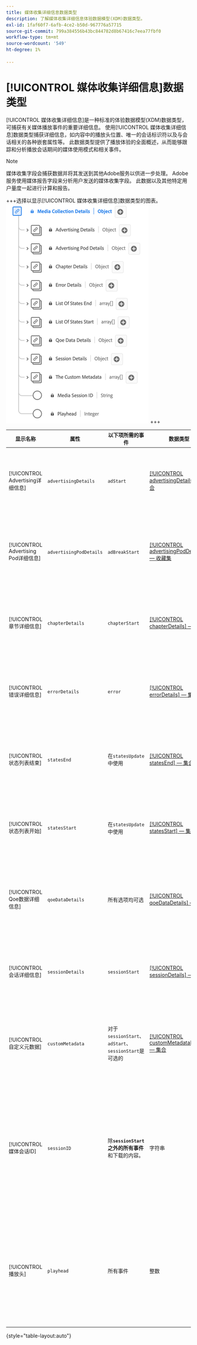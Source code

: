 ```yaml
---
title: 媒体收集详细信息数据类型
description: 了解媒体收集详细信息体验数据模型(XDM)数据类型。
exl-id: 1faf60f7-6afb-4ce2-b50d-967776a57715
source-git-commit: 799a384556b43bc844782d8b67416c7eea77fbf0
workflow-type: tm+mt
source-wordcount: '549'
ht-degree: 1%

---
```


# [!UICONTROL 媒体收集详细信息]数据类型

[!UICONTROL 媒体收集详细信息]是一种标准的体验数据模型(XDM)数据类型，可捕获有关媒体播放事件的重要详细信息。 使用[!UICONTROL 媒体收集详细信息]数据类型捕获详细信息，如内容中的播放头位置、唯一的会话标识符以及与会话相关的各种嵌套属性等。 此数据类型提供了播放体验的全面概述，从而能够跟踪和分析播放会话期间的媒体使用模式和相关事件。

>[!NOTE]
>
>媒体收集字段会捕获数据并将其发送到其他Adobe服务以供进一步处理。 Adobe服务使用媒体报告字段来分析用户发送的媒体收集字段。 此数据以及其他特定用户量度一起进行计算和报告。

+++选择以显示[!UICONTROL 媒体收集详细信息]数据类型的图表。
![&#x200B; [!UICONTROL 媒体收集详细信息]数据类型的图表。](../images/data-types/media-collection-details.png)
+++

| 显示名称 | 属性 | 以下项所需的事件 | 数据类型 | 描述 |
| ------------------------------------ | ----------------------- | ---------------------------------------------------------- | --------- | ----------- |
| [!UICONTROL Advertising详细信息] | `advertisingDetails` | `adStart` | [[!UICONTROL advertisingDetails] — 集合](./advertising-details-collection.md) | Advertising详细信息是指与体验活动期间广告活动相关的特定信息。 这包括广告元数据、定位详细信息和性能量度。 |
| [!UICONTROL Advertising Pod详细信息] | `advertisingPodDetails` | `adBreakStart` | [[!UICONTROL advertisingPodDetails] — 收藏集](./advertising-pod-details-collection.md) | Advertising Pod详细信息包含与体验事件中的Ad Pod相关的信息。 它提供了有关广告序列、内容和参与量度的见解。 |
| [!UICONTROL 章节详细信息] | `chapterDetails` | `chapterStart` | [[!UICONTROL chapterDetails] — 集合](./chapter-details-collection.md) | 章节详细信息可捕获与内容的章节或分段部分相关的数据。 它提供有关章节标记、时间轴和相关元数据的信息。 |
| [!UICONTROL 错误详细信息] | `errorDetails` | `error` | [[!UICONTROL errorDetails] — 集合](./error-details-collection.md) | 错误详细信息包含与在体验事件期间遇到的错误有关的信息。 这包括错误代码、描述、时间戳和相关上下文数据。 |
| [!UICONTROL 状态列表结束] | `statesEnd` | 在`statesUpdate`中使用 | [[!UICONTROL statesEnd] — 集合](./list-of-states-end-collection.md) | 状态End提供了一个数组，用于列出体验事件结束时的状态。 它包含有关最终播放状态或内容状态的详细信息。 |
| [!UICONTROL 状态列表开始] | `statesStart` | 在`statesUpdate`中使用 | [[!UICONTROL statesStart] — 集合](./list-of-states-start-collection.md) | 状态开始提供了一个数组，用于列出体验事件开始时的状态。 它提供与播放、用户操作或内容细节相关的数据。 |
| [!UICONTROL Qoe数据详细信息] | `qoeDataDetails` | 所有选项均可选 | [[!UICONTROL qoeDataDetails] — 集合](./qoe-data-details-collection.md) | QoE（体验质量）数据详细信息捕获与性能相关的量度和用户体验数据。 它提供了对质量、响应性和用户交互情况的洞察。 |
| [!UICONTROL 会话详细信息] | `sessionDetails` | `sessionStart` | [[!UICONTROL sessionDetails] — 集合](./session-details-collection.md) | 会话详细信息包括与体验事件关联的全面信息，提供关于用户交互、持续时间的洞察以及与播放会话相关的上下文数据。 |
| [!UICONTROL 自定义元数据] | `customMetadata` | 对于`sessionStart`、`adStart`、`sessionStart`是可选的 | [[!UICONTROL customMetadataDetails] — 集合](./custom-metadata-details-collection.md) | 自定义元数据包含用户定义的元数据或与体验事件关联的其他元数据。 此元数据允许在事件上下文中包含个性化或特定数据。 |
| [!UICONTROL 媒体会话ID] | `sessionID` | 除&#x200B;**`sessionStart`之外的所有事件**&#x200B;和下载的内容。 | 字符串 | 媒体会话ID在单个播放会话期间唯一标识内容流的实例。 它用作用于跟踪和管理与用户或查看者相关联的特定播放体验的独特标识符。<br><em>注意：<em>`sessionId`针对除`sessionStart`之外的所有事件和所有下载的事件发送。 |
| [!UICONTROL 播放头] | `playhead` | 所有事件 | 整数 | 播放头表示媒体内容中的当前播放位置。 对于实时内容，它表示一天中的当前秒数(0 &lt;=播放头&lt; 86400)。 对于录制的内容，它反映内容时长的当前秒数（0 &lt;=播放头&lt;内容长度）。 |

{style="table-layout:auto"}
